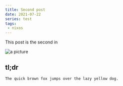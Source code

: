 ```yaml
---
title: Second post
date: 2021-07-22
series: test
tags:
 - nixos
---
```


This post is the second in 

![a picture](https://cdn.fetsorn.website/file/fetsorn-static/img/test/two.jpg)

## tl;dr

```
The quick brown fox jumps over the lazy yellow dog.
```

